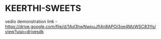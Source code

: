 # KEERTHI-SWEETS


vedio demonstration link - https://drive.google.com/file/d/1Ad3hwNwpuJfl4n8APOi3oe4MzWSC83Ys/view?usp=drivesdk
